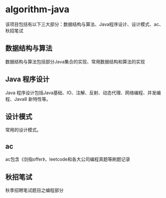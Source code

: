 # algorithm-java
该项目包括有以下三大部分：数据结构与算法、Java程序设计、设计模式、ac、秋招笔试

## 数据结构与算法
数据结构与算法包括部分Java集合的实现、常用数据结构和算法的实现

## Java 程序设计
Java 程序设计包括Java基础、IO、注解、反射、动态代理、网络编程、并发编程、Java8 新特性等。

## 设计模式
常用的设计模式。

## ac
ac包含《剑指offer》，leetcode和各大公司编程真题等刷题记录

## 秋招笔试
秋季招聘笔试题目之编程部分
